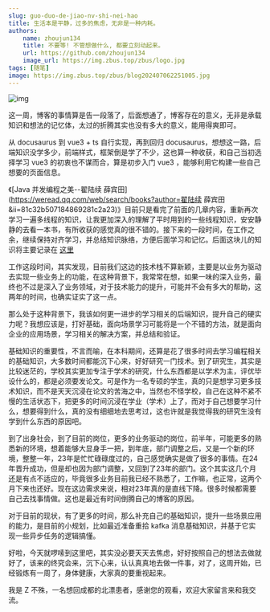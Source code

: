 ```yaml
---
slug: guo-duo-de-jiao-nv-shi-nei-hao
title: 生活本是平静，过多的焦虑，无非是一种内耗。
authors:
    name: zhoujun134
    title: 不要等! 不管想做什么, 都要立刻动起来。
    url: https://github.com/zhoujun134
    image_url: https://img.zbus.top/zbus/logo.jpg
tags: [随笔]
image: https://img.zbus.top/zbus/blog202407062251005.jpg
---
```

<!-- truncate -->  

![img](./images/blog202407070935530.png)

这一周，博客的事情算是告一段落了，后面想通了，博客存在的意义，无非是承载知识和想法的记忆体，太过的折腾其实也没有多大的意义，能用得爽即可。

从 docusaurus 到 vue3 + ts 自行实现，再到回归 docusaurus，想想这一路，后端知识没学多少，前端样式，框架倒是学了不少，这也算一种收获，和自己当初选择学习 vue3 的初衷也不谋而合，算是初步入门 vue3 ，能够利用它构建一些自己想要的页面信息。

《[Java 并发编程之美--翟陆续 薛宾田](https://weread.qq.com/web/search/books?author=翟陆续 薛宾田&ii=81c32b507184869281c2a23)》目前只是看完了前面的几章内容，重新再次学习一遍多线程的知识，让我更加深入的理解了平时用到的一些线程知识，安安静静的去看一本书，有所收获的感觉真的很不错的。接下来的一段时间，在工作之余，继续保持对齐学习，并总结知识脉络，方便后面学习和记忆。后面这块儿的知识将主要记录在 [这里](https://zbus.top/docs/category/java-%E5%9F%BA%E7%A1%80)

工作这段时间，其实发现，目前我们这边的技术栈不算新颖，主要是以业务为驱动去实现一些业务上的功能，在这种背景下，我常常在想，如果一味的深入业务，最终也不过是深入了业务领域，对于技术能力的提升，可能并不会有多大的帮助，这两年的时间，也确实证实了这一点。

那么处于这种背景下，我该如何更一进步的学习相关的后端知识，提升自己的硬实力呢？我想应该是，打好基础，面向场景学习可能将是一个不错的方法，就是面向企业的应用场景，学习相关的解决方案，并总结和验证。

基础知识的重要性，不言而喻，在本科期间，还算是花了很多时间去学习编程相关的基础知识，大多数时间都能沉下心来，好好研究一门技术。到了研究生，其实是比较迷茫的，学校其实更加专注于学术的研究，什么东西都是以学术为主，评优毕设什么的，都是必须要发论文。可是作为一名专硕的学生，真的只是想学习更多技术知识，而不是天天沉浸在论文的苦海之中，当然也不怪学校，自己在这种不紧不慢的生活状态下，把更多的时间沉浸在学业（学术）上了，而对于自己想要学习什么，想要得到什么，真的没有细细地去思考过，这也许就是我觉得我的研究生没有学到什么东西的原因吧。

到了出身社会，到了目前的岗位，更多的业务驱动的岗位，前半年，可能更多的熟悉新的环境，想着能够大显身手一把，到年底，部门调整之后，又是一个新的环境，整整一年，23年是忙忙碌碌度过的，自己感觉确实是做了很多的事情。在24年晋升成功，但是却也因为部门调整，又回到了23年的部门。这个其实这几个月还是有点不适应的，毕竟很多业务目前我已经不熟悉了，工作嘛，也正常，这两个月下来也还好。现在这边需求来说，相对23年真的是直线下降。很多时候都需要自己去找事情做。这也是最近有时间倒腾自己的博客的原因。

对于目前的现状，有了更多的时间，那么补充自己的基础知识，提升一些场景应用的能力，是目前的小规划，比如最近准备重拾  kafka 消息基础知识，并基于它实现一些异步任务的逻辑搞懂。

好啦，今天就啰嗦到这里吧，其实没必要天天去焦虑，好好按照自己的想法去做就好了，该来的终究会来，沉下心来，认认真真地去做一件事，对了，这周开始，已经锻炼有一周了，身体健康，大家真的要重视起来。

我是 Z 不殊，一名想回成都的北漂患者，感谢您的观看，欢迎大家留言来和我交流。
